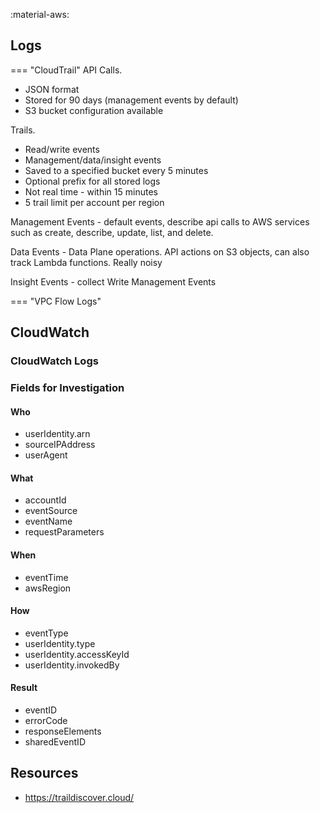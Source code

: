 :material-aws:

## Logs


=== "CloudTrail"
API Calls.

* JSON format
* Stored for 90 days (management events by default)
* S3 bucket configuration available

Trails.

* Read/write events
* Management/data/insight events
* Saved to a specified bucket every 5 minutes
* Optional prefix for all stored logs
* Not real time - within 15 minutes
* 5 trail limit per account per region

Management Events - default events, describe api calls to AWS services such as create, describe, update, list, and delete.

Data Events - Data Plane operations. API actions on S3 objects, can also track Lambda functions. Really noisy

Insight Events - collect Write Management Events


=== "VPC Flow Logs"
    
## CloudWatch
### CloudWatch Logs
    
### Fields for Investigation

#### Who
* userIdentity.arn
* sourceIPAddress
* userAgent

#### What
* accountId
* eventSource
* eventName
* requestParameters
    
#### When
* eventTime
* awsRegion

#### How
* eventType
* userIdentity.type
* userIdentity.accessKeyId
* userIdentity.invokedBy

#### Result
* eventID
* errorCode
* responseElements
* sharedEventID



## Resources
* https://traildiscover.cloud/
